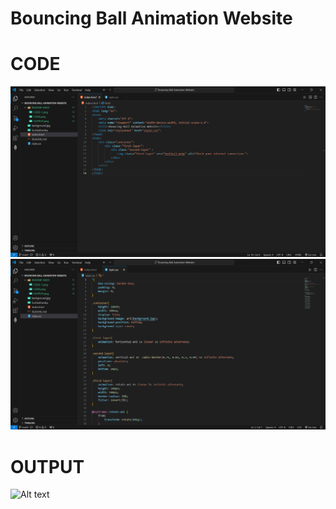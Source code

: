 # Bouncing Ball Animation Website

# CODE

![Alt text](README-IMGS/CODE.png)
![Alt text](README-IMGS/CODE-1.png)

# OUTPUT

![Alt text](README-IMGS/OUTPUT.png)
